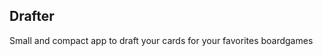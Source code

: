 <script src="https://code.jquery.com/jquery-3.5.1.js" integrity="sha256-QWo7LDvxbWT2tbbQ97B53yJnYU3WhH/C8ycbRAkjPDc=" crossorigin="anonymous"></script>

 
<script src="/drafter.js"></script>


## Drafter

Small and compact app to draft your cards for your favorites boardgames

<div id="text"></div>

<script>
$().ready(function() {
   $("#text").html("Text added by jQuery code.");
});
</script>
